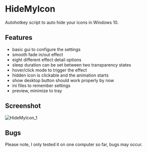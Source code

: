 # HideMyIcon

Autohotkey script to auto hide your icons in Windows 10.

## Features

- basic gui to configure the settings
- smooth fade in/out effect
- eight different effect detail options
- sleep duration can be set between two transparency states
- hover/click mode to trigger the effect
- hidden icon is clickable and the animation starts
- show desktop button should work properly by now
- ini files to remember settings
- preview, minimize to tray

## Screenshot

![HideMyIcon_1](https://user-images.githubusercontent.com/105103590/169664466-30dcdc57-1281-4bfb-9d3e-17693c1f7cf6.PNG)

## Bugs

Please note, I only tested it on one computer so far, bugs may occur.
